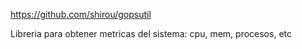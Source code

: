 https://github.com/shirou/gopsutil

Libreria para obtener metricas del sistema: cpu, mem, procesos, etc

